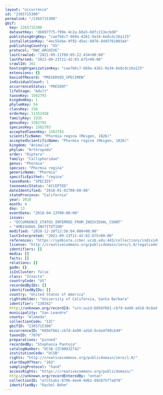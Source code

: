 ```yaml
---
layout: "occurrence"
id: "2365715300"
permalink: "/2365715300"
gbif:
  key: 2365715300
  datasetKey: "d6097f75-f99e-4c2a-b8a5-b0fc213ecbd0"
  publishingOrgKey: "cae7b6c7-669a-4261-9a34-6e8cdc16a125"
  installationKey: "4ec55ebe-9f92-45ec-b076-dd45f61003ab"
  publishingCountry: "US"
  protocol: "DWC_ARCHIVE"
  lastCrawled: "2021-09-11T09:05:22.434+00:00"
  lastParsed: "2021-09-23T21:42:03.675+00:00"
  crawlId: 161
  hostingOrganizationKey: "cae7b6c7-669a-4261-9a34-6e8cdc16a125"
  extensions: {}
  basisOfRecord: "PRESERVED_SPECIMEN"
  individualCount: 1
  occurrenceStatus: "PRESENT"
  lifeStage: "Adult"
  taxonKey: 1502793
  kingdomKey: 1
  phylumKey: 54
  classKey: 216
  orderKey: 11352458
  familyKey: 3335
  genusKey: 1502792
  speciesKey: 1502793
  acceptedTaxonKey: 1502793
  scientificName: "Phormia regina (Meigen, 1826)"
  acceptedScientificName: "Phormia regina (Meigen, 1826)"
  kingdom: "Animalia"
  phylum: "Arthropoda"
  order: "Diptera"
  family: "Calliphoridae"
  genus: "Phormia"
  species: "Phormia regina"
  genericName: "Phormia"
  specificEpithet: "regina"
  taxonRank: "SPECIES"
  taxonomicStatus: "ACCEPTED"
  dateIdentified: "2018-01-01T00:00:00"
  stateProvince: "California"
  year: 2018
  month: 4
  day: 13
  eventDate: "2018-04-13T00:00:00"
  issues:
  - "OCCURRENCE_STATUS_INFERRED_FROM_INDIVIDUAL_COUNT"
  - "AMBIGUOUS_INSTITUTION"
  modified: "2020-12-28T12:56:04.000+00:00"
  lastInterpreted: "2021-09-23T21:42:03.675+00:00"
  references: "https://symbiota.ccber.ucsb.edu:443/collections/individual/index.php?occid=130342"
  license: "http://creativecommons.org/publicdomain/zero/1.0/legalcode"
  identifiers: []
  media: []
  facts: []
  relations: []
  gadm: {}
  isInCluster: false
  class: "Insecta"
  countryCode: "US"
  recordedByIDs: []
  identifiedByIDs: []
  country: "United States of America"
  rightsHolder: "University of California, Santa Barbara"
  identifier: "130342"
  http://unknown.org/recordId: "urn:uuid:6056f661-cb7d-4a90-ad18-9cda4f09cb49"
  municipality: "San Leandro"
  county: "Alameda"
  collectionCode: "IZC"
  gbifID: "2365715300"
  occurrenceID: "6056f661-cb7d-4a90-ad18-9cda4f09cb49"
  taxonID: "7076"
  preparations: "pinned"
  recordedBy: "Stephania Pantoja"
  catalogNumber: "UCSB-IZC00032742"
  institutionCode: "UCSB"
  rights: "http://creativecommons.org/publicdomain/zero/1.0/"
  startDayOfYear: "103"
  samplingProtocol: "hand"
  accessRights: "https://creativecommons.org/publicdomain/"
  http://unknown.org/recordEnteredBy: "entan"
  collectionID: "e7c51ab1-870b-4ee8-9d62-092875ffa870"
  identifiedBy: "Rachel Behm"
---
```

